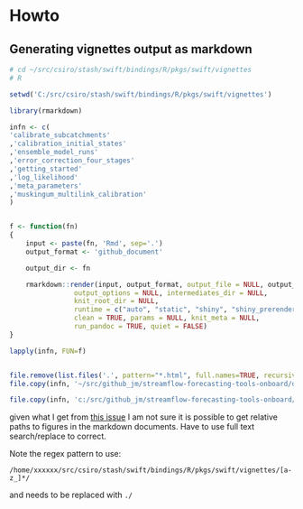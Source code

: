 
# Howto

## Generating vignettes output as markdown

```R
# cd ~/src/csiro/stash/swift/bindings/R/pkgs/swift/vignettes
# R

setwd('C:/src/csiro/stash/swift/bindings/R/pkgs/swift/vignettes')

library(rmarkdown)

infn <- c(
'calibrate_subcatchments'
,'calibration_initial_states' 
,'ensemble_model_runs'
,'error_correction_four_stages'
,'getting_started'
,'log_likelihood'
,'meta_parameters'
,'muskingum_multilink_calibration'
)


f <- function(fn)
{
    input <- paste(fn, 'Rmd', sep='.')
    output_format <- 'github_document'

    output_dir <- fn

    rmarkdown::render(input, output_format, output_file = NULL, output_dir,
                output_options = NULL, intermediates_dir = NULL,
                knit_root_dir = NULL,
                runtime = c("auto", "static", "shiny", "shiny_prerendered"),
                clean = TRUE, params = NULL, knit_meta = NULL,
                run_pandoc = TRUE, quiet = FALSE)
}

lapply(infn, FUN=f)


file.remove(list.files('.', pattern="*.html", full.names=TRUE, recursive=TRUE))
file.copy(infn, '~/src/github_jm/streamflow-forecasting-tools-onboard/doc/vignettes/', recursive=TRUE)

file.copy(infn, 'c:/src/github_jm/streamflow-forecasting-tools-onboard/doc/vignettes/', recursive=TRUE)
```

given what I get from [this issue](https://github.com/rstudio/rmarkdown/issues/587) I am not sure it is possible to get relative paths to figures in the markdown documents. Have to use full text search/replace to correct. 

Note the regex pattern to use:

```text
/home/xxxxxx/src/csiro/stash/swift/bindings/R/pkgs/swift/vignettes/[a-z_]*/
```

and needs to be replaced with `./`
